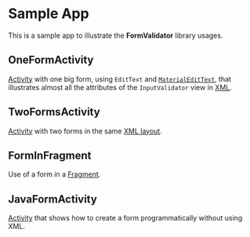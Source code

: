 # Sample App

This is a sample app to illustrate the **FormValidator** library usages.

## OneFormActivity

[Activity](https://github.com/pchmn/FormValidator/blob/master/sample/src/main/java/com/pchmn/sample/formvalidator/OneFormActivity.java) with one big form, using `EditText` and [`MaterialEditText`](https://github.com/rengwuxian/MaterialEditText), that illustrates almost all the attributes of the `InputValidator` view in [XML](https://github.com/pchmn/FormValidator/blob/master/sample/src/main/res/layout/activity_one_form.xml).

## TwoFormsActivity

[Activity](https://github.com/pchmn/FormValidator/blob/master/sample/src/main/java/com/pchmn/sample/formvalidator/TwoFormsActivity.java) with two forms in the same [XML layout](https://github.com/pchmn/FormValidator/blob/master/sample/src/main/res/layout/activity_two_forms.xml).

## FormInFragment

Use of a form in a [Fragment](https://github.com/pchmn/FormValidator/blob/master/sample/src/main/java/com/pchmn/sample/formvalidator/FormFragment.java).

## JavaFormActivity

[Activity](https://github.com/pchmn/FormValidator/blob/master/sample/src/main/java/com/pchmn/sample/formvalidator/JavaFormActivity.java) that shows how to create a form programmatically without using XML. 


